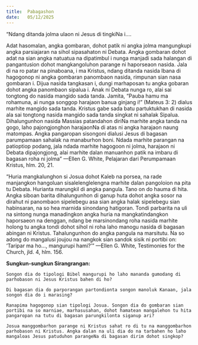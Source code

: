 ```yaml
---
title:  Pabagashon
date:   05/12/2025
---
```


“Ndang ditanda jolma ulaon ni Jesus di tingkiNa i....

Adat hasomalan, angka gombaran, dohot patik ni angka jolma mangungkupi  angka parsiajaran na sihol sipasahaton ni Debata. Angka gombaran dohot adat na sian angka natuatua na dipatimbul i nunga manjadi sada halangan di pangantusion dohot mangkangoluhon parange ni haporseaon nasida. Jala di na ro patar na pinaboana, i ma Kristus, ndang ditanda nasida Ibana di hagogonop ni angka gombaran panombaon nasida, rimpunan sian nasa gombaran i. Dijua nasida tangkasan i, dungi marhaposan tu angka gobaran dohot angka panombaon sipalua i. Anak ni Debata nunga ro, alai sai tongtong do nasida mangido sada tanda. Jamita, “Pauba hamu ma rohamuna, ai nunga songgop harajaon banua ginjang i!” (Mateus 3: 2) dialus marhite mangido sada tanda. Kristus gabe sada batu partuktukhan di nasida ala sai tongtong nasida mangido sada tanda singkat ni sahalak Sipalua. Dihalungunhon nasida Massias patandahon diriNa marhite angka tanda na gogo, laho pajongjonghon harajaonNa di atas ni angka harajaon naung matompas. Angka pangaropan sisongoni dialusi Jesus di bagasan parumpamaan sahalak na manaburhon boni. Ndada marhite parangan na patioptiop podang, jala ndada marhite hagogoon ni jolma, harajaon ni Debata dipajongjong, alai marhite dalan manuanhon patik na imbaru di bagasan roha ni jolma” —Ellen G. White, Pelajaran dari Perumpamaan Kristus, hlm. 20, 21.

“Huria mangkalunghon si Josua dohot Kaleb na porsea, na rade manjangkon hangoluan sisalelenglelengna marhite dalan pangoloion na pita tu Debata. Hurianta marungkil di angka pangula. Tano on do hauma di hita. Angka siboan barita dihalungunhon di ganup huta dohot angka sosor na dirahut ni panombaon sipelebegu asa sian angka halak sipelebegu sian habinsaran, na so hea marnida sinondang hatigoran. Tondi parbarita na uli na sintong nunga manadingkon angka huria na mangkatindangkon haporsaeon na denggan, ndang be marsinondang roha nasida marhite holong tu angka tondi dohot sihol ni roha laho manogu nasida di bagasan abingan ni Kristus. Tahalungunhon do angka pangula na marsitutu. Na so adong do mangalusi joujou na nangkok sian sandok sisik ni portibi on: ‘Taripar ma ho..., mangurupi hami?’” —Ellen G. White, Testimonies for the Church, jld. 4, hlm. 156.

**Sungkun-sungkun Sirangrangan:**

`Songon dia do tipologi Bibel mangurupi ho laho mananda gumodang di parhobason ni Jesus Kristus bahen di ho?`

`Di bagasan dia do parporangan partondionta songon manoluk Kanaan, jala songon dia do i marasing?`

`Ranapima hagogonop sian tipologi Josua. Songon dia do gombaran sian portibi na so marniae, marhasusahan, dohot hamatean mangalehon tu hita pangaropan na tutu di bagasan parungkilonta siganup ari?`

`Josua manggombarhon parange ni Kristus sahat ro di tu na manggombarhon parhobason ni Kristus. Angka dalan na uli dia do na tarbahen ho laho mangaloas Jesus patuduhon parangeNa di bagasan dirim dohot singkop?`